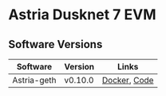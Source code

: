 # Astria Dusknet 7 EVM

## Software Versions

|  Software  | Version | Links |
|------------|---------|-------|
| Astria-geth  | v0.10.0  | [Docker](http://ghcr.io/astriaorg/astria-geth:0.10.0), [Code](https://github.com/astriaorg/astria-geth/tree/v0.10.0) |
